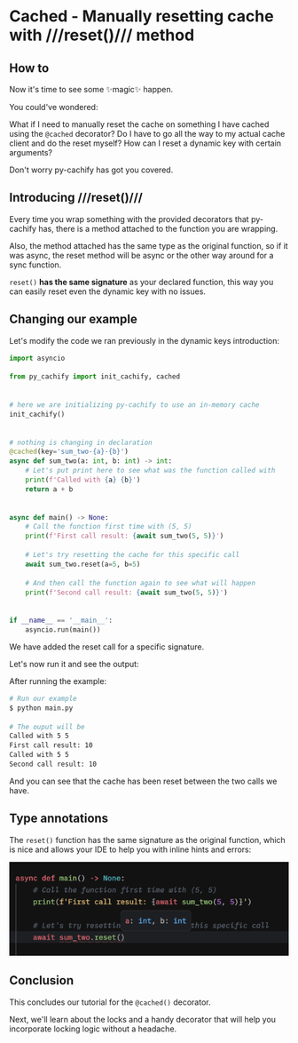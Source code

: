 # Cached - Manually resetting cache with ///reset()/// method

## How to

Now it's time to see some ✨magic✨ happen.

You could've wondered:

What if I need to manually reset the cache on something I have cached using the `@cached` decorator?
Do I have to go all the way to my actual cache client and do the reset myself? How can I reset a dynamic key with certain arguments?

Don't worry py-cachify has got you covered.

## Introducing ///reset()///

Every time you wrap something with the provided decorators that py-cachify has, there is a method attached to the function you are wrapping.

Also, the method attached has the same type as the original function, so if it was async, the reset method will be async or the other way around for a sync function.

`reset()` **has the same signature** as your declared function, this way you can easily reset even the dynamic key with no issues.

## Changing our example

Let's modify the code we ran previously in the dynamic keys introduction:

```python
import asyncio

from py_cachify import init_cachify, cached


# here we are initializing py-cachify to use an in-memory cache
init_cachify()


# nothing is changing in declaration
@cached(key='sum_two-{a}-{b}')
async def sum_two(a: int, b: int) -> int:
    # Let's put print here to see what was the function called with
    print(f'Called with {a} {b}')
    return a + b


async def main() -> None:
    # Call the function first time with (5, 5)
    print(f'First call result: {await sum_two(5, 5)}')

    # Let's try resetting the cache for this specific call
    await sum_two.reset(a=5, b=5)

    # And then call the function again to see what will happen
    print(f'Second call result: {await sum_two(5, 5)}')


if __name__ == '__main__':
    asyncio.run(main())
```

We have added the reset call for a specific signature.

Let's now run it and see the output:

After running the example:
<!-- termynal -->
```bash
# Run our example
$ python main.py

# The ouput will be
Called with 5 5
First call result: 10
Called with 5 5
Second call result: 10

```

And you can see that the cache has been reset between the two calls we have.

## Type annotations

The `reset()` function has the same signature as the original function, which is nice and allows your IDE to help you with inline hints and errors:

![Inline hints 3](../../img/type-annotations-3.png)

## Conclusion

This concludes our tutorial for the `@cached()` decorator.

Next, we'll learn about the locks and a handy decorator that will help you incorporate locking logic without a headache.

